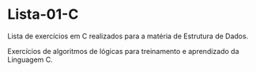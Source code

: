 # Lista-01-C
Lista de exercícios em C realizados para a matéria de Estrutura de Dados.

Exercícios de algoritmos de lógicas para treinamento e aprendizado da Linguagem C.
